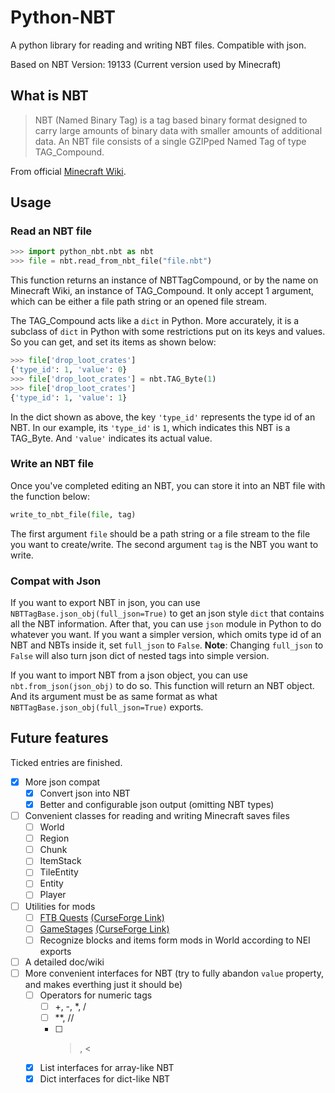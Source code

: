 # Python-NBT

A python library for reading and writing NBT files. Compatible with json.

Based on NBT Version: 19133 (Current version used by Minecraft)

## What is NBT

> NBT (Named Binary Tag) is a tag based binary format designed to carry large amounts of binary data with smaller amounts of additional data. An NBT file consists of a single GZIPped Named Tag of type TAG_Compound.

From official [Minecraft Wiki](https://minecraft.gamepedia.com/NBT_format).

## Usage

### Read an NBT file

```Python
>>> import python_nbt.nbt as nbt
>>> file = nbt.read_from_nbt_file("file.nbt")
```

This function returns an instance of NBTTagCompound, or by the name on Minecraft Wiki, an instance of TAG_Compound. It only accept 1 argument, which can be either a file path string or an opened file stream.

The TAG_Compound acts like a `dict` in Python. More accurately, it is a subclass of `dict` in Python with some restrictions put on its keys and values. So you can get, and set its items as shown below:

```Python
>>> file['drop_loot_crates']
{'type_id': 1, 'value': 0}
>>> file['drop_loot_crates'] = nbt.TAG_Byte(1)
>>> file['drop_loot_crates']
{'type_id': 1, 'value': 1}
```

In the dict shown as above, the key `'type_id'` represents the type id of an NBT. In our example, its `'type_id'` is `1`, which indicates this NBT is a TAG_Byte. And `'value'` indicates its actual value.

### Write an NBT file

Once you've completed editing an NBT, you can store it into an NBT file with the function below:

```Python
write_to_nbt_file(file, tag)
```

The first argument `file` should be a path string or a file stream to the file you want to create/write. The second argument `tag` is the NBT you want to write.

### Compat with Json

If you want to export NBT in json, you can use `NBTTagBase.json_obj(full_json=True)` to get an json style `dict` that contains all the NBT information.
After that, you can use `json` module in Python to do whatever you want.
If you want a simpler version, which omits type id of an NBT and NBTs inside it, set `full_json` to `False`.
**Note**: Changing `full_json` to `False` will also turn json dict of nested tags into simple version.

If you want to import NBT from a json object, you can use `nbt.from_json(json_obj)` to do so.
This function will return an NBT object. And its argument must be as same format as what `NBTTagBase.json_obj(full_json=True)` exports.

## Future features

Ticked entries are finished.

- [x] More json compat
  - [x] Convert json into NBT
  - [x] Better and configurable json output (omitting NBT types)
- [ ] Convenient classes for reading and writing Minecraft saves files
  - [ ] World
  - [ ] Region
  - [ ] Chunk
  - [ ] ItemStack
  - [ ] TileEntity
  - [ ] Entity
  - [ ] Player
- [ ] Utilities for mods
  - [ ] [FTB Quests](https://github.com/FTBTeam/FTB-Quests) [(CurseForge Link)](https://www.curseforge.com/minecraft/mc-mods/ftb-quests)
  - [ ] [GameStages](https://github.com/Darkhax-Minecraft/Game-Stages) [(CurseForge Link)](https://minecraft.curseforge.com/projects/game-stages)
  - [ ] Recognize blocks and items form mods in World according to NEI exports
- [ ] A detailed doc/wiki
- [ ] More convenient interfaces for NBT (try to fully abandon `value` property, and makes everthing just it should be)
  - [ ] Operators for numeric tags
    - [ ] +, -, *, /
    - [ ] **, //
    - [ ] >, <
  - [x] List interfaces for array-like NBT
  - [x] Dict interfaces for dict-like NBT
